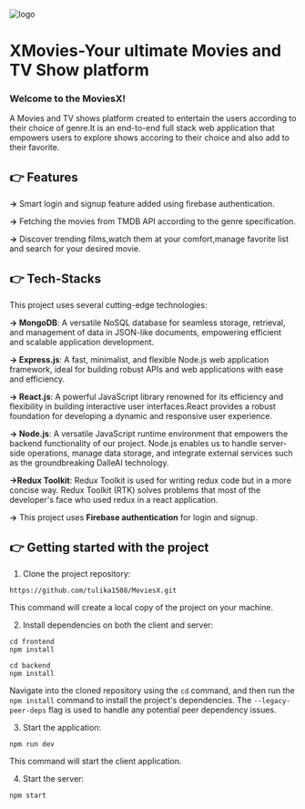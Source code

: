 ![logo](https://github.com/tulika1508/MoviesX/assets/97580039/7dec682b-7f72-4ee6-ae67-e1f1200ed7b9)

# XMovies-Your ultimate Movies and TV Show platform

### **Welcome to the MoviesX!**

A Movies and TV shows platform created to entertain the users according to their choice of genre.It is an end-to-end full stack web application that empowers users to explore shows accoring to their choice and also add to their favorite. 

## 👉 Features
**->** Smart login and signup feature added using firebase authentication.

**->** Fetching the movies from TMDB API according to the genre specification.

**->** Discover trending films,watch them at your comfort,manage favorite list and search for your desired movie.

## 👉 Tech-Stacks

This project uses several cutting-edge technologies:

**-> MongoDB**: A versatile NoSQL database for seamless storage, retrieval, and management of data in JSON-like documents, empowering efficient and scalable application development.

**-> Express.js**: A fast, minimalist, and flexible Node.js web application framework, ideal for building robust APIs and web applications with ease and efficiency.

**-> React.js**: A powerful JavaScript library renowned for its efficiency and flexibility in building interactive user interfaces.React provides a robust foundation for developing a dynamic and responsive user experience.

**-> Node.js**: A versatile JavaScript runtime environment that empowers the backend functionality of our project. Node.js enables us to handle server-side operations, manage data storage, and integrate external services such as the groundbreaking DalleAI technology.

**->Redux Toolkit**: Redux Toolkit is used for writing redux code but in a more concise way. Redux Toolkit (RTK) solves problems that most of the developer's face who used redux in a react application. 

**->** This project uses **Firebase authentication** for login and signup.

## 👉 Getting started with the project

1. Clone the project repository:

```
https://github.com/tulika1508/MoviesX.git
```

This command will create a local copy of the project on your machine.

2. Install dependencies on both the client and server:

```
cd frontend
npm install

cd backend
npm install
```

Navigate into the cloned repository using the `cd` command, and then run the `npm install` command to install the project's dependencies. The `--legacy-peer-deps` flag is used to handle any potential peer dependency issues.

3. Start the application:

```
npm run dev
```

This command will start the client application.

4. Start the server:

```
npm start
```
